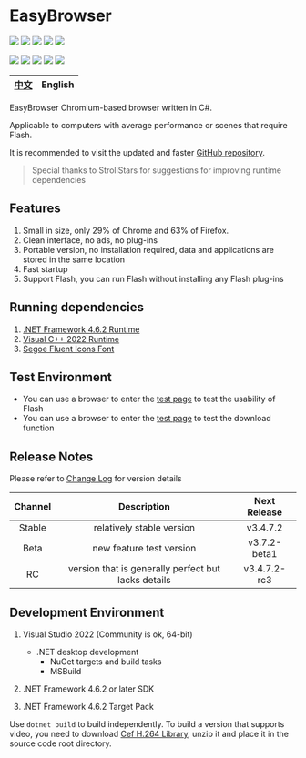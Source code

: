 ﻿# EasyBrowser

![][Shields License] ![][Shields Release] ![][Shields Downloads] ![][Shields Commit] ![][Shields CI]

![][Shields CSharp] ![][Shields .NET] ![][Shields OS] ![][Shields IDE] ![][Shields Chromium]

| [中文](../README.md) | English |
| :------------------: | :-----: |

EasyBrowser Chromium-based browser written in C#.

Applicable to computers with average performance or scenes that require Flash.

It is recommended to visit the updated and faster [GitHub repository](https://github.com/KaiHuaDou/EasyBrowserAdvanced).

> Special thanks to StrollStars for suggestions for improving runtime dependencies

## Features

1. Small in size, only 29% of Chrome and 63% of Firefox.
2. Clean interface, no ads, no plug-ins
3. Portable version, no installation required, data and applications are stored in the same location
4. Fast startup
5. Support Flash, you can run Flash without installing any Flash plug-ins

## Running dependencies

1. [.NET Framework 4.6.2 Runtime](https://dotnet.microsoft.com/en-us/download/dotnet-framework/thank-you/net462-offline-installer)
2. [Visual C++ 2022 Runtime](https://aka.ms/vs/17/release/vc_redist.x64.exe)
3. [Segoe Fluent Icons Font](https://aka.ms/SegoeFluentIcons)

## Test Environment

+ You can use a browser to enter the [test page](https://pinyin.sogou.com/help.php?list=8) to test the usability of Flash
+ You can use a browser to enter the [test page](https://speed.cloudflare.com/__down?during=download&bytes=104857600) to test the download function

## Release Notes

Please refer to [Change Log](./CHANGELOG.md) for version details

| Channel |                     Description                     | Next Release |
| :-----: | :-------------------------------------------------: | :----------: |
| Stable  |              relatively stable version              |   v3.4.7.2   |
|  Beta   |              new feature test version               | v3.7.2-beta1 |
|   RC    | version that is generally perfect but lacks details | v3.4.7.2-rc3 |

## Development Environment

1. Visual Studio 2022 (Community is ok, 64-bit)
     + .NET desktop development
         + NuGet targets and build tasks
         + MSBuild

2. .NET Framework 4.6.2 or later SDK
3. .NET Framework 4.6.2 Target Pack

Use `dotnet build` to build independently. To build a version that supports video, you need to download [Cef H.264 Library], unzip it and place it in the source code root directory.

[Shields CI]: https://img.shields.io/github/actions/workflow/status/kaihuadou/easybrowseradvanced/build.yml
[Shields License]: https://img.shields.io/github/license/kaihuadou/easybrowseradvanced
[Shields Release]: https://img.shields.io/github/v/release/kaihuadou/easybrowseradvanced
[Shields Downloads]: https://img.shields.io/github/downloads/kaihuadou/easybrowseradvanced/total
[Shields Commit]: https://img.shields.io/github/commit-activity/y/kaihuadou/easybrowseradvanced
[Shields CSharp]: https://img.shields.io/badge/11.0-version?logo=csharp&label=C%23&color=%23512BD4
[Shields .NET]: https://img.shields.io/badge/>=4.6.2-version?logo=dotnet&label=.NET%20Framework&color=%23512BD4
[Shields OS]: https://img.shields.io/badge/>=Windows%207%20SP1-version?logo=windows&label=OS&color=%230078D4
[Shields IDE]: https://img.shields.io/badge/2022-version?logo=visual%20studio&label=Visual%20Studio&color=%235C2D91
[Shields Chromium]: https://img.shields.io/badge/87.1.132-version?logo=googlechrome&label=Chromium&color=%234285F4%logoColor=white
[Gitmoji]: https://img.shields.io/badge/gitmoji-%20😜%20😍-FFDD67.svg
[Cef H.264 Library]: https://github.com/KaiHuaDou/EasyBrowserAdvanced/releases/download/v3.4.7.2-h264test/cef-h264-library.zip
